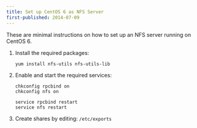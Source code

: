 ```yaml
---
title: Set up CentOS 6 as NFS Server
first-published: 2014-07-09
---
```


These are minimal instructions on how to set up an NFS server running on 
CentOS 6. 

1.  Install the required packages:

        yum install nfs-utils nfs-utils-lib

2.  Enable and start the required services:

        chkconfig rpcbind on 
        chkconfig nfs on
        
        service rpcbind restart
        service nfs restart

3.  Create shares by editing: `/etc/exports`
